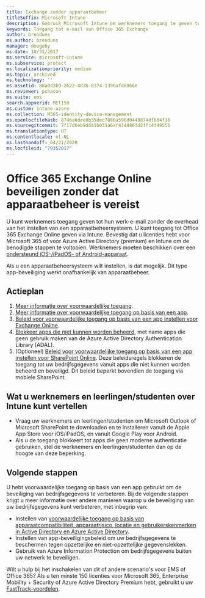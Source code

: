 ```yaml
---
title: Exchange zonder apparaatbeheer
titleSuffix: Microsoft Intune
description: Gebruik Microsoft Intune om werknemers toegang te geven tot hun e-mail van Office 365 Exchange Online zonder een apparaatbeheersysteem in te stellen.
keywords: Toegang tot e-mail van Office 365 Exchange
author: brenduns
ms.author: brenduns
manager: dougeby
ms.date: 10/31/2017
ms.service: microsoft-intune
ms.subservice: protect
ms.localizationpriority: medium
ms.topic: archived
ms.technology: ''
ms.assetid: 88a0d3b9-2622-403b-8374-1396afd8066e
ms.reviewer: pchacon
ms.suite: ems
search.appverid: MET150
ms.custom: intune-azure
ms.collection: M365-identity-device-management
ms.openlocfilehash: 8746a6dee0b35dec7886a596d0448874dfb04f16
ms.sourcegitcommit: 7f17d6eb9dd41b031a6af4148863d2ffc4f49551
ms.translationtype: HT
ms.contentlocale: nl-NL
ms.lasthandoff: 04/21/2020
ms.locfileid: "79352017"
---
```

# <a name="protect-office-365-exchange-online-without-requiring-device-management"></a>Office 365 Exchange Online beveiligen zonder dat apparaatbeheer is vereist

U kunt werknemers toegang geven tot hun werk-e-mail zonder de overhead van het instellen van een apparaatbeheersysteem. U kunt toegang tot Office 365 Exchange Online geven via Intune. Bevestig dat u licenties hebt voor Microsoft 365 of voor Azure Active Directory (premium) en Intune om de benodigde stappen te voltooien. Werknemers moeten beschikken over een [ondersteund iOS-/iPadOS- of Android-apparaat](../fundamentals/supported-devices-browsers.md). 

Als u een apparaatbeheersysteem wilt instellen, is dat mogelijk. Dit type app-beveiliging werkt onafhankelijk van apparaatbeheer. 

## <a name="action-plan"></a>Actieplan

1. [Meer informatie over voorwaardelijke toegang](conditional-access.md). 
2. [Meer informatie over voorwaardelijke toegang op basis van een app](app-based-conditional-access-intune.md).
3. [Beleid voor voorwaardelijke toegang op basis van een app instellen voor Exchange Online](app-based-conditional-access-intune-create.md).
4. [Blokkeer apps die niet kunnen worden beheerd](app-modern-authentication-block.md), met name apps die geen gebruik maken van de Azure Active Directory Authentication Library (ADAL).
5. (Optioneel) [Beleid voor voorwaardelijke toegang op basis van een app instellen voor SharePoint Online](app-based-conditional-access-intune-create.md). Deze beleidsregels blokkeren de toegang tot uw bedrijfsgegevens vanuit apps die niet kunnen worden beheerd en beveiligd. Dit beleid beperkt bovendien de toegang via mobiele SharePoint. 

## <a name="what-to-tell-employees-and-students"></a>Wat u werknemers en leerlingen/studenten over Intune kunt vertellen

* Vraag uw werknemers en leerlingen/studenten om Microsoft Outlook of Microsoft SharePoint te downloaden en te installeren vanuit de Apple App Store voor iOS/iPadOS, en vanuit Google Play voor Android. 
* Als u de toegang blokkeert tot apps die geen moderne authenticatie gebruiken, stel de werknemers en leerlingen/studenten dan op de hoogte van deze beperking. 

## <a name="next-steps"></a>Volgende stappen

U hebt voorwaardelijke toegang op basis van een app gebruikt om de beveiliging van bedrijfsgegevens te verbeteren. Bij de volgende stappen krijgt u meer informatie over andere manieren waarop u de beveiliging van uw bedrijfsgegevens kunt verbeteren, met inbegrip van: 

* Instellen van [voorwaardelijke toegang op basis van apparaatcompatibiliteit, apparaatrisico, locatie en gebruikerskenmerken in Active Directory en Azure Active Directory](https://docs.microsoft.com/azure/active-directory/active-directory-conditional-access-azure-portal).  
* Instellen van app-beveiligingsbeleid om uw bedrijfsgegevens te beschermen tegen opzettelijke en niet-opzettelijke gegevenslekken. 
* Gebruik van Azure Information Protection om bedrijfsgegevens buiten uw netwerk te beveiligen. 

Wilt u hulp bij het inschakelen van dit of andere scenario's voor EMS of Office 365? Als u ten minste 150 licenties voor Microsoft 365, Enterprise Mobility + Security of Azure Active Directory Premium hebt, gebruikt u uw [FastTrack-voordelen](https://docs.microsoft.com/enterprise-mobility-security/solutions/enterprise-mobility-fasttrack-program). 
